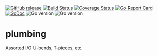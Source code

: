 [![GitHub release](https://img.shields.io/github/v/release/bodgit/plumbing)](https://github.com/bodgit/plumbing/releases)
[![Build Status](https://img.shields.io/github/workflow/status/bodgit/plumbing/build)](https://github.com/bodgit/plumbing/actions?query=workflow%3Abuild)
[![Coverage Status](https://coveralls.io/repos/github/bodgit/plumbing/badge.svg?branch=master)](https://coveralls.io/github/bodgit/plumbing?branch=master)
[![Go Report Card](https://goreportcard.com/badge/github.com/bodgit/plumbing)](https://goreportcard.com/report/github.com/bodgit/plumbing)
[![GoDoc](https://godoc.org/github.com/bodgit/plumbing?status.svg)](https://godoc.org/github.com/bodgit/plumbing)
![Go version](https://img.shields.io/badge/Go-1.19-brightgreen.svg)
![Go version](https://img.shields.io/badge/Go-1.18-brightgreen.svg)

plumbing
========

Assorted I/O U-bends, T-pieces, etc.
